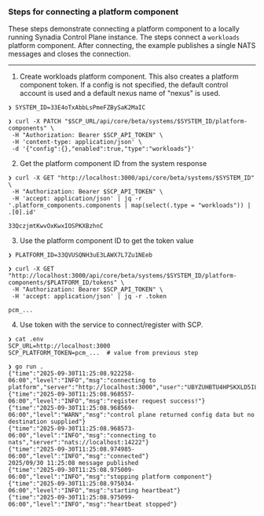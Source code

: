 ### Steps for connecting a platform component

These steps demonstrate connecting a platform component to a locally running Synadia Control Plane instance.
The steps connect a `workloads` platform component.
After connecting, the example publishes a single NATS messages and closes the connection.

---

1. Create workloads platform component. This also creates a platform component token. If a config is not specified, the default control account is used and a default nexus name of "nexus" is used.

```shell
❯ SYSTEM_ID=33E4oTxAbbLsPmeFZBySaK2MaIC

❯ curl -X PATCH "$SCP_URL/api/core/beta/systems/$SYSTEM_ID/platform-components" \
 -H "Authorization: Bearer $SCP_API_TOKEN" \
 -H 'content-type: application/json' \
 -d '{"config":{},"enabled":true,"type":"workloads"}'
```

2. Get the platform component ID from the system response
```shell
❯ curl -X GET "http://localhost:3000/api/core/beta/systems/$SYSTEM_ID" \
 -H "Authorization: Bearer $SCP_API_TOKEN" \
 -H 'accept: application/json' | jq -r '.platform_components.components | map(select(.type = "workloads")) | .[0].id'

33QczjmtKwvOxKwxIOSPKXBzhnC
```

3. Use the platform component ID to get the token value

```shell
❯ PLATFORM_ID=33QVUSQNH3uE3LAWX7L7Zu1NEeb

❯ curl -X GET "http://localhost:3000/api/core/beta/systems/$SYSTEM_ID/platform-components/$PLATFORM_ID/tokens" \
 -H "Authorization: Bearer $SCP_API_TOKEN" \
 -H 'accept: application/json' | jq -r .token

pcm_...
```

4. Use token with the service to connect/register with SCP.


```shell
❯ cat .env
SCP_URL=http://localhost:3000
SCP_PLATFORM_TOKEN=pcm_...  # value from previous step

❯ go run .
{"time":"2025-09-30T11:25:08.922258-06:00","level":"INFO","msg":"connecting to platform","server":"http://localhost:3000","user":"UBYZUHBTU4HPSKXLD5ILNIJWZCXRYU2VMRCWQABIBNRPWQVYVDMBOBCP"}
{"time":"2025-09-30T11:25:08.968557-06:00","level":"INFO","msg":"register request success!"}
{"time":"2025-09-30T11:25:08.968569-06:00","level":"WARN","msg":"control plane returned config data but no destination supplied"}
{"time":"2025-09-30T11:25:08.968573-06:00","level":"INFO","msg":"connecting to nats","server":"nats://localhost:14222"}
{"time":"2025-09-30T11:25:08.974985-06:00","level":"INFO","msg":"connected"}
2025/09/30 11:25:08 message published
{"time":"2025-09-30T11:25:08.975009-06:00","level":"INFO","msg":"stopping platform component"}
{"time":"2025-09-30T11:25:08.975034-06:00","level":"INFO","msg":"starting heartbeat"}
{"time":"2025-09-30T11:25:08.975099-06:00","level":"INFO","msg":"heartbeat stopped"}
```
